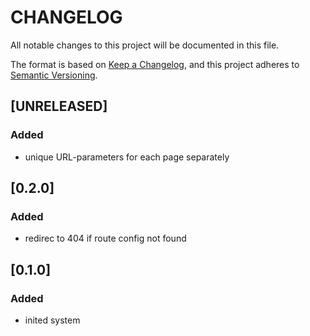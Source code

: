 # **CHANGELOG**

All notable changes to this project will be documented in this file.

The format is based on [Keep a Changelog](https://keepachangelog.com/en/1.0.0/),
and this project adheres to [Semantic Versioning](https://semver.org/spec/v2.0.0.html).

## [UNRELEASED]

### Added

- unique URL-parameters for each page separately

## [0.2.0]

### Added

- redirec to 404 if route config not found

## [0.1.0]

### Added

- inited system
